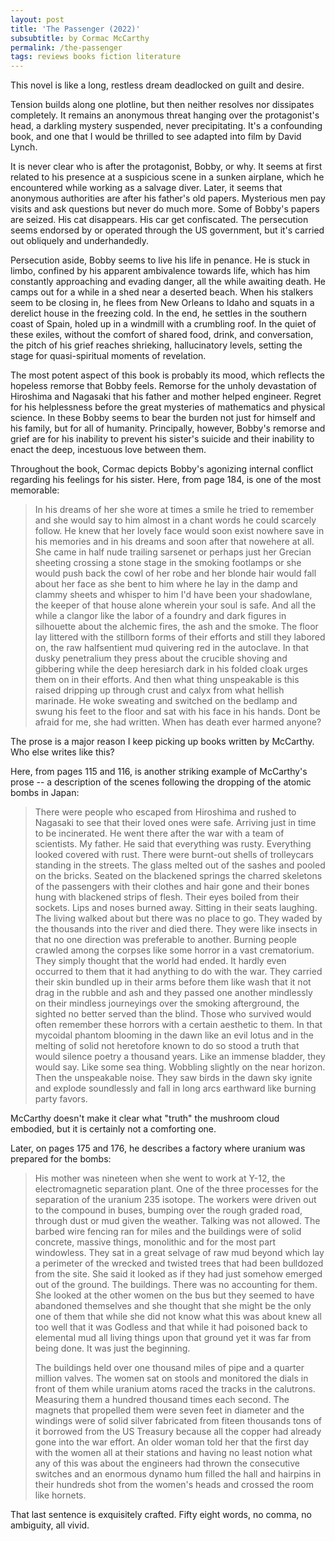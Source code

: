 ```yaml
---
layout: post
title: 'The Passenger (2022)'
subsubtitle: by Cormac McCarthy
permalink: /the-passenger
tags: reviews books fiction literature
---
```


This novel is like a long, restless dream deadlocked on guilt and desire.
<!--more-->
Tension builds along one plotline, but then neither resolves nor dissipates completely.
It remains an anonymous threat hanging over the protagonist's head, a darkling mystery suspended, never precipitating.
It's a confounding book, and one that I would be thrilled to see adapted into film by David Lynch.

It is never clear who is after the protagonist, Bobby, or why.
It seems at first related to his presence at a suspicious scene in a sunken airplane, which he encountered while working as a salvage diver.
Later, it seems that anonymous authorities are after his father's old papers.
Mysterious men pay visits and ask questions but never do much more.
Some of Bobby's papers are seized.
His cat disappears.
His car get confiscated.
The persecution seems endorsed by or operated through the US government, but it's carried out obliquely and underhandedly.

Persecution aside, Bobby seems to live his life in penance.
He is stuck in limbo, confined by his apparent ambivalence towards life, which has him constantly approaching and evading danger, all the while awaiting death.
He camps out for a while in a shed near a deserted beach.
When his stalkers seem to be closing in, he flees from New Orleans to Idaho and squats in a derelict house in the freezing cold.
In the end, he settles in the southern coast of Spain, holed up in a windmill with a crumbling roof.
In the quiet of these exiles, without the comfort of shared food, drink, and conversation, the pitch of his grief reaches shrieking, hallucinatory levels, setting the stage for quasi-spiritual moments of revelation.

The most potent aspect of this book is probably its mood, which reflects the hopeless remorse that Bobby feels.
Remorse for the unholy devastation of Hiroshima and Nagasaki that his father and mother helped engineer.
Regret for his helplessness before the great mysteries of mathematics and physical science.
In these Bobby seems to bear the burden not just for himself and his family, but for all of humanity.
Principally, however, Bobby's remorse and grief are for his inability to prevent his sister's suicide and their inability to enact the deep, incestuous love between them.

Throughout the book, Cormac depicts Bobby's agonizing internal conflict regarding his feelings for his sister.
Here, from page 184, is one of the most memorable:
> In his dreams of her she wore at times a smile he tried to remember and she would say to him almost in a chant words he could scarcely follow.
> He knew that her lovely face would soon exist nowhere save in his memories and in his dreams and soon after that nowehere at all.
> She came in half nude trailing sarsenet or perhaps just her Grecian sheeting crossing a stone stage in the smoking footlamps or she would push back the cowl of her robe and her blonde hair would fall about her face as she bent to him where he lay in the damp and clammy sheets and whisper to him I'd have been your shadowlane, the keeper of that house alone wherein your soul is safe.
> And all the while a clangor like the labor of a foundry and dark figures in silhouette about the alchemic fires, the ash and the smoke.
> The floor lay littered with the stillborn forms of their efforts and still they labored on, the raw halfsentient mud quivering red in the autoclave.
> In that dusky penetralium they press about the crucible shoving and gibbering while the deep heresiarch dark in his folded cloak urges them on in their efforts.
> And then what thing unspeakable is this raised dripping up through crust and calyx from what hellish marinade.
> He woke sweating and switched on the bedlamp and swung his feet to the floor and sat with his face in his hands.
> Dont be afraid for me, she had written.
> When has death ever harmed anyone?

The prose is a major reason I keep picking up books written by McCarthy.
Who else writes like this?

Here, from pages 115 and 116, is another striking example of McCarthy's prose -- a description of the scenes following the dropping of the atomic bombs in Japan:

> There were people who escaped from Hiroshima and rushed to Nagasaki to see that their loved ones were safe.
> Arriving just in time to be incinerated.
> He went there after the war with a team of scientists.
> My father.
> He said that everything was rusty.
> Everything looked covered with rust.
> There were burnt-out shells of trolleycars standing in the streets.
> The glass melted out of the sashes and pooled on the bricks.
> Seated on the blackened springs the charred skeletons of the passengers with their clothes and hair gone and their bones hung with blackened strips of flesh.
> Their eyes boiled from their sockets.
> Lips and noses burned away.
> Sitting in their seats laughing.
> The living walked about but there was no place to go.
> They waded by the thousands into the river and died there.
> They were like insects in that no one direction was preferable to another.
> Burning people crawled among the corpses like some horror in a vast crematorium.
> They simply thought that the world had ended.
> It hardly even occurred to them that it had anything to do with the war.
> They carried their skin bundled up in their arms before them like wash that it not drag in the rubble and ash and they passed one another mindlessly on their mindless journeyings over the smoking afterground, the sighted no better served than the blind.
> Those who survived would often remember these horrors with a certain aesthetic to them.
> In that mycoidal phantom blooming in the dawn like an evil lotus and in the melting of solid not heretofore known to do so stood a truth that would silence poetry a thousand years.
> Like an immense bladder, they would say.
> Like some sea thing.
> Wobbling slightly on the near horizon.
> Then the unspeakable noise.
> They saw birds in the dawn sky ignite and explode soundlessly and fall in long arcs earthward like burning party favors.

McCarthy doesn't make it clear what "truth" the mushroom cloud embodied, but it is certainly not a comforting one.

Later, on pages 175 and 176, he describes a factory where uranium was prepared for the bombs:

> His mother was nineteen when she went to work at Y-12, the electromagnetic separation plant.
> One of the three processes for the separation of the uranium 235 isotope.
> The workers were driven out to the compound in buses, bumping over the rough graded road, through dust or mud given the weather.
> Talking was not allowed.
> The barbed wire fencing ran for miles and the buildings were of solid concrete, massive things, monolithic and for the most part windowless.
> They sat in a great selvage of raw mud beyond which lay a perimeter of the wrecked and twisted trees that had been bulldozed from the site.
> She said it looked as if they had just somehow emerged out of the ground.
> The buildings.
> There was no accounting for them.
> She looked at the other women on the bus but they seemed to have abandoned themselves and she thought that she might be the only one of them that while she did not know what this was about knew all too well that it was Godless and that while it had poisoned back to elemental mud all living things upon that ground yet it was far from being done.
> It was just the beginning.
>
> The buildings held over one thousand miles of pipe and a quarter million valves.
> The women sat on stools and monitored the dials in front of them while uranium atoms raced the tracks in the calutrons.
> Measuring them a hundred thousand times each second.
> The magnets that propelled them were seven feet in diameter and the windings were of solid silver fabricated from fiteen thousands tons of it borrowed from the US Treasury because all the copper had already gone into the war effort.
> An older woman told her that the first day with the women all at their stations and having no least notion what any of this was about the engineers had thrown the consecutive switches and an enormous dynamo hum filled the hall and hairpins in their hundreds shot from the women's heads and crossed the room like hornets.

That last sentence is exquisitely crafted.
Fifty eight words, no comma, no ambiguity, all vivid.
